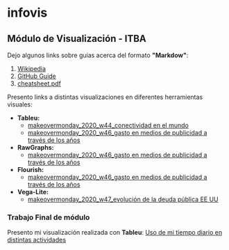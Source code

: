 # infovis
## Módulo de Visualización - ITBA

Dejo algunos links sobre guías acerca del formato **"Markdow"**:
1. [Wikipedia](https://es.wikipedia.org/wiki/Markdown)
2. [GitHub Guide](https://guides.github.com/features/mastering-markdown/)
3. [cheatsheet.pdf](https://guides.github.com/pdfs/markdown-cheatsheet-online.pdf)


Presento links a distintas visualizaciones en diferentes herramientas visuales:
* **Tableu:**
  * [makeovermonday_2020_w44_conectividad en el mundo](https://juanignaciosolis.github.io/infovis/mom_2020_w44_tableu.html)
  * [makeovermonday_2020_w46_gasto en medios de publicidad a través de los años](https://juanignaciosolis.github.io/infovis/mom_2020_w46_tableu.html)
* **RawGraphs:** 
  * [makeovermonday_2020_w46_gasto en medios de publicidad a través de los años](https://juanignaciosolis.github.io/infovis/mom_2020_w46_rawgraph.html)
* **Flourish:** 
  * [makeovermonday_2020_w46_gasto en medios de publicidad a través de los años](https://juanignaciosolis.github.io/infovis/mom_2020_w44_flourish.html)
* **Vega-Lite:** 
  * [makeovermonday_2020_w47_evolución de la deuda pública EE UU](https://juanignaciosolis.github.io/infovis/mom_2020_w47_vlite.html)
  
### Trabajo Final de módulo

Presento mi visualización realizada con **Tableu**: [Uso de mi tiempo diario en distintas actividades](https://juanignaciosolis.github.io/infovis/uso_tiempo_diario_tableu.html)

  

